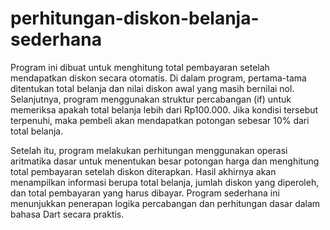 # perhitungan-diskon-belanja-sederhana

Program ini dibuat untuk menghitung total pembayaran setelah mendapatkan diskon secara otomatis. Di dalam program, pertama-tama ditentukan total belanja dan nilai diskon awal yang masih bernilai nol. Selanjutnya, program menggunakan struktur percabangan (if) untuk memeriksa apakah total belanja lebih dari Rp100.000. Jika kondisi tersebut terpenuhi, maka pembeli akan mendapatkan potongan sebesar 10% dari total belanja.

Setelah itu, program melakukan perhitungan menggunakan operasi aritmatika dasar untuk menentukan besar potongan harga dan menghitung total pembayaran setelah diskon diterapkan. Hasil akhirnya akan menampilkan informasi berupa total belanja, jumlah diskon yang diperoleh, dan total pembayaran yang harus dibayar. Program sederhana ini menunjukkan penerapan logika percabangan dan perhitungan dasar dalam bahasa Dart secara praktis. 
 
 
